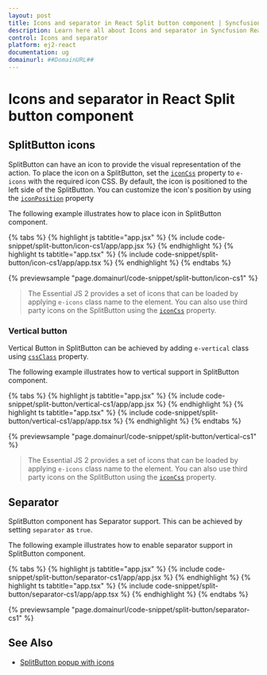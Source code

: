 ```yaml
---
layout: post
title: Icons and separator in React Split button component | Syncfusion
description: Learn here all about Icons and separator in Syncfusion React Split button component of Syncfusion Essential JS 2 and more.
control: Icons and separator 
platform: ej2-react
documentation: ug
domainurl: ##DomainURL##
---
```


# Icons and separator in React Split button component

## SplitButton icons

SplitButton can have an icon to provide the visual representation of the action. To place the icon on a SplitButton, set the [`iconCss`](https://ej2.syncfusion.com/react/documentation/api/split-button#iconcss) property to `e-icons` with the required icon CSS. By default, the icon is positioned to the left side of the SplitButton. You can customize the icon's position by using the [`iconPosition`](https://ej2.syncfusion.com/react/documentation/api/split-button#iconposition) property

The following example illustrates how to place icon in SplitButton component.

{% tabs %}
{% highlight js tabtitle="app.jsx" %}
{% include code-snippet/split-button/icon-cs1/app/app.jsx %}
{% endhighlight %}
{% highlight ts tabtitle="app.tsx" %}
{% include code-snippet/split-button/icon-cs1/app/app.tsx %}
{% endhighlight %}
{% endtabs %}

 {% previewsample "page.domainurl/code-snippet/split-button/icon-cs1" %}

> The Essential JS 2 provides a set of icons that can be loaded by applying `e-icons` class name to the element.
You can also use third party icons on the SplitButton using the [`iconCss`](https://ej2.syncfusion.com/react/documentation/api/split-button#iconcss) property.

### Vertical button

Vertical Button in SplitButton can be achieved by adding `e-vertical` class using [`cssClass`](https://ej2.syncfusion.com/react/documentation/api/split-button#cssclass) property.

The following example illustrates how to vertical support in SplitButton component.

{% tabs %}
{% highlight js tabtitle="app.jsx" %}
{% include code-snippet/split-button/vertical-cs1/app/app.jsx %}
{% endhighlight %}
{% highlight ts tabtitle="app.tsx" %}
{% include code-snippet/split-button/vertical-cs1/app/app.tsx %}
{% endhighlight %}
{% endtabs %}

 {% previewsample "page.domainurl/code-snippet/split-button/vertical-cs1" %}

> The Essential JS 2 provides a set of icons that can be loaded by applying `e-icons` class name to the element.
You can also use third party icons on the SplitButton using the [`iconCss`](https://ej2.syncfusion.com/react/documentation/api/split-button#iconcss) property.

## Separator

SplitButton component has Separator support. This can be achieved by setting `separator` as `true`.

The following example illustrates how to enable separator support in SplitButton component.

{% tabs %}
{% highlight js tabtitle="app.jsx" %}
{% include code-snippet/split-button/separator-cs1/app/app.jsx %}
{% endhighlight %}
{% highlight ts tabtitle="app.tsx" %}
{% include code-snippet/split-button/separator-cs1/app/app.tsx %}
{% endhighlight %}
{% endtabs %}

 {% previewsample "page.domainurl/code-snippet/split-button/separator-cs1" %}

## See Also

* [SplitButton popup with icons](./popup-items#icons)
